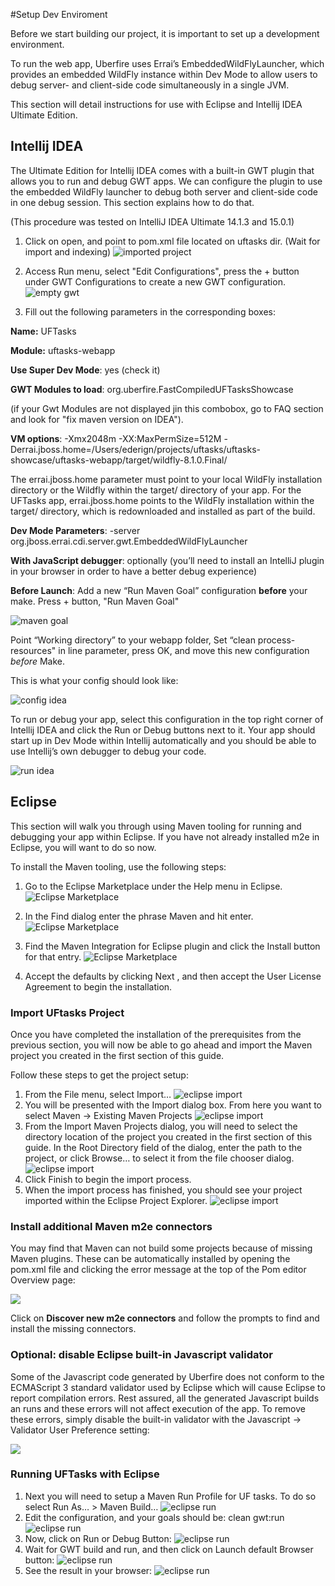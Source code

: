 #Setup Dev Enviroment

Before we start building our project, it is important to set up a development environment.

To run  the web app, Uberfire uses Errai’s EmbeddedWildFlyLauncher, which provides an embedded WildFly instance within Dev Mode to allow users to debug server- and client-side code simultaneously in a single JVM.

This section will detail instructions for use with Eclipse and Intellij IDEA Ultimate Edition.

## Intellij IDEA

The Ultimate Edition for Intellij IDEA comes with a built-in GWT plugin that allows you to run and debug GWT apps. We can configure the plugin to use the embedded WildFly launcher to debug both server and client-side code in one debug session. This section explains how to do that.

(This procedure was tested on IntelliJ IDEA Ultimate 14.1.3 and 15.0.1)

1. Click on open, and point to pom.xml file located on uftasks dir. (Wait for import and indexing)
![imported project](importedProject.png)

2. Access Run menu, select "Edit Configurations", press the + button under GWT Configurations to create a new GWT configuration.
![empty gwt](emptyGwtConfiguration.png)

3. Fill out the following parameters in the corresponding boxes:

**Name:** UFTasks

 **Module:** uftasks-webapp

 **Use Super Dev Mode**: yes (check it)

 **GWT Modules to load**: org.uberfire.FastCompiledUFTasksShowcase

(if your Gwt Modules are not displayed jin this combobox, go to FAQ section and look for "fix maven version on IDEA").

 **VM options**: -Xmx2048m -XX:MaxPermSize=512M -Derrai.jboss.home=/Users/ederign/projects/uftasks/uftasks-showcase/uftasks-webapp/target/wildfly-8.1.0.Final/

The errai.jboss.home parameter must point to your local WildFly installation directory or the Wildfly within the target/ directory of your app. For the UFTasks app, errai.jboss.home points to the WildFly installation within the target/ directory, which is redownloaded and installed as part of the build.

**Dev Mode Parameters**:
-server org.jboss.errai.cdi.server.gwt.EmbeddedWildFlyLauncher

**With JavaScript debugger**: optionally (you’ll need to install an IntelliJ plugin in your browser in order to have a better debug experience)

**Before Launch**: Add a new “Run Maven Goal” configuration **before** your make. Press + button, "Run Maven Goal"

![maven goal](mavenGoal.png)

Point “Working directory” to your webapp folder, Set “clean process-resources" in line parameter, press OK, and move this new configuration *before* Make.


This is what your config should look like:

![config idea](configIDEA.png)

To run or debug your app, select this configuration in the top right corner of Intellij IDEA and click the Run or Debug buttons next to it. Your app should start up in Dev Mode within Intellij automatically and you should be able to use Intellij’s own debugger to debug your code.

![run idea](runOnIDEA.png)


## Eclipse
This section will walk you through using Maven tooling for running and debugging your app within Eclipse. If you have not already installed m2e in Eclipse, you will want to do so now.

To install the Maven tooling, use the following steps:

1. Go to the Eclipse Marketplace under the Help menu in Eclipse.
![Eclipse Marketplace](eclipse1.png)

2. In the Find dialog enter the phrase Maven and hit enter.
![Eclipse Marketplace](eclipse2.png)

3. Find the Maven Integration for Eclipse plugin and click the Install button for that entry.
![Eclipse Marketplace](eclipse3.png)
4. Accept the defaults by clicking Next , and then accept the User License Agreement to begin the installation.

### Import UFtasks Project

Once you have completed the installation of the prerequisites from the previous section, you will now be able to go ahead and import the Maven project you created in the first section of this guide.

Follow these steps to get the project setup:

1. From the File menu, select Import…
![eclipse import](eclipseImport1.png)
2. You will be presented with the Import dialog box. From here you want to select Maven → Existing Maven Projects
![eclipse import](eclipseImport2.png)
3. From the Import Maven Projects dialog, you will need to select the directory location of the project you created in the first section of this guide. In the Root Directory field of the dialog, enter the path to the project, or click Browse… to select it from the file chooser dialog.
![eclipse import](eclipseImport3.png)
4. Click Finish to begin the import process.
5. When the import process has finished, you should see your project imported within the Eclipse Project Explorer.
![eclipse import](eclipseImport4.png)

### Install additional Maven m2e connectors
You may find that Maven can not build some projects because of missing Maven plugins. These can be automatically installed by opening the pom.xml file and clicking the error message at the top of the Pom editor Overview page:

![](eclipsePomDiscoverConnectors.png)

Click on **Discover new m2e connectors** and follow the prompts to find and install the missing connectors.

### Optional: disable Eclipse built-in Javascript validator

Some of the Javascript code generated by Uberfire does not conform to the ECMAScript 3 standard validator used by Eclipse which will cause Eclipse to report compilation errors. Rest assured, all the generated Javascript builds an runs and these errors will not affect execution of the app. To remove these errors, simply disable the built-in validator with the Javascript -> Validator User Preference setting:

![](eclipseDisableJSValidator.png)

### Running UFTasks with Eclipse

1. Next you will need to setup a Maven Run Profile for UF tasks. To do so select Run As… > Maven Build…
![eclipse run](eclipseRun1.png)
2. Edit the configuration, and your goals should be: clean gwt:run
![eclipse run](eclipseRun2.png)
3. Now, click on Run or Debug Button:
![eclipse run](eclipseRun3.png)
4. Wait for GWT build and run, and then click on Launch default Browser button:
![eclipse run](eclipseRun4.png)
5. See the result in your browser:
![eclipse run](eclipseRun5.png)
